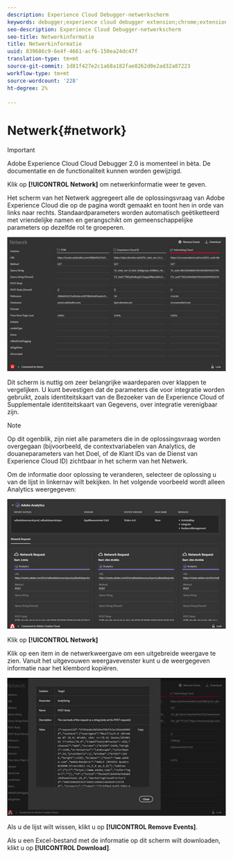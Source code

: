 ```yaml
---
description: Experience Cloud Debugger-netwerkscherm
keywords: debugger;experience cloud debugger extension;chrome;extension;network;information
seo-description: Experience Cloud Debugger-netwerkscherm
seo-title: Netwerkinformatie
title: Netwerkinformatie
uuid: 839686c9-6e4f-4661-acf6-150ea24dc47f
translation-type: tm+mt
source-git-commit: 1d81f427e2c1a68a182fae8262d0e2ad32a87223
workflow-type: tm+mt
source-wordcount: '228'
ht-degree: 2%

---
```



# Netwerk{#network}

>[!IMPORTANT]
>
>Adobe Experience Cloud Cloud Debugger 2.0 is momenteel in bèta. De documentatie en de functionaliteit kunnen worden gewijzigd.

Klik op **[!UICONTROL Network]** om netwerkinformatie weer te geven.

Het scherm van het Netwerk aggregeert alle de oplossingsvraag van Adobe Experience Cloud die op de pagina wordt gemaakt en toont hen in orde van links naar rechts. Standaardparameters worden automatisch geëtiketteerd met vriendelijke namen en gerangschikt om gemeenschappelijke parameters op dezelfde rol te groeperen.

![](assets/network.jpg)

Dit scherm is nuttig om zeer belangrijke waardeparen over klappen te vergelijken. U kunt bevestigen dat de parameters die voor integratie worden gebruikt, zoals identiteitskaart van de Bezoeker van de Experience Cloud of Supplementale identiteitskaart van Gegevens, over integratie verenigbaar zijn.

>[!NOTE]
>
>Op dit ogenblik, zijn niet alle parameters die in de oplossingsvraag worden overgegaan (bijvoorbeeld, de contextvariabelen van Analytics, de douaneparameters van het Doel, of de Klant IDs van de Dienst van Experience Cloud ID) zichtbaar in het scherm van het Netwerk.

Om de informatie door oplossing te veranderen, selecteer de oplossing u van de lijst in linkernav wilt bekijken. In het volgende voorbeeld wordt alleen Analytics weergegeven:

![](assets/network-analytics.jpg)

Klik op **[!UICONTROL Network]**

Klik op een item in de netwerkweergave om een uitgebreide weergave te zien. Vanuit het uitgevouwen weergavevenster kunt u de weergegeven informatie naar het klembord kopiëren.

![](assets/network-expand.jpg)

<!--Use the icon at the top of each column to copy the server call URL to your clipboard, where you can paste it into another document for reference or debugging purposes.

![](assets/copy.jpg)-->

Als u de lijst wilt wissen, klikt u op **[!UICONTROL Remove Events]**.

Als u een Excel-bestand met de informatie op dit scherm wilt downloaden, klikt u op **[!UICONTROL Download]**.